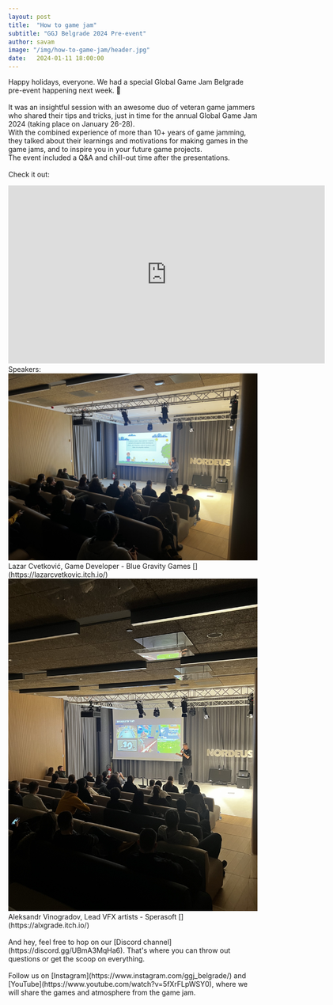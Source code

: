 ```yaml
---
layout: post
title:  "How to game jam"
subtitle: "GGJ Belgrade 2024 Pre-event"
author: savam
image: "/img/how-to-game-jam/header.jpg"
date:   2024-01-11 18:00:00
---
```


Happy holidays, everyone. We had a special Global Game Jam Belgrade pre-event happening next week. 🚀<br />
<br />
It was an insightful session with an awesome duo of veteran game jammers who shared their tips and tricks, just in time for the annual Global Game Jam 2024 (taking place on January 26-28).<br />
With the combined experience of more than 10+ years of game jamming, they talked about their learnings and motivations for making games in the game jams, and to inspire you in your future game projects.<br />
The event included a Q&A and chill-out time after the presentations.<br />
<br />
Check it out:
<iframe width="640" height="360" src="https://www.youtube.com/embed/chJEOFpN8zM?rel=0" frameborder="0" allowfullscreen></iframe>
<br />
Speakers:<br />
<img class="def_image" src="/img/how-to-game-jam/photo1.jpg" />
Lazar Cvetković, Game Developer - Blue Gravity Games [](https://lazarcvetkovic.itch.io/)<br />
<img class="def_image" src="/img/how-to-game-jam/photo2.jpg" />
Aleksandr Vinogradov, Lead VFX artists - Sperasoft [](https://alxgrade.itch.io/)<br />
<br />
And hey, feel free to hop on our [Discord channel](https://discord.gg/UBmA3MqHa6). That's where you can throw out questions or get the scoop on everything.<br />
<br />
Follow us on [Instagram](https://www.instagram.com/ggj_belgrade/) and [YouTube](https://www.youtube.com/watch?v=5fXrFLpWSY0), where we will share the games and atmosphere from the game jam.
